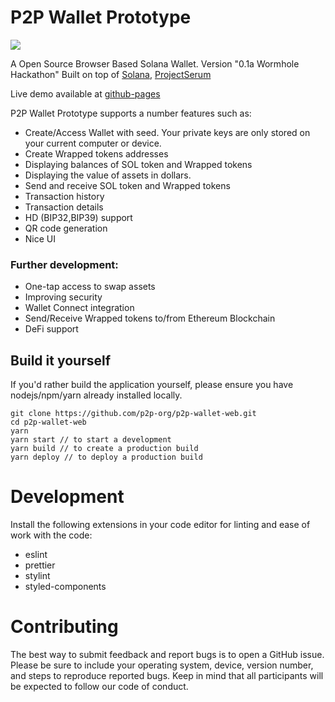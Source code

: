 # P2P Wallet Prototype

![](https://cdn.discordapp.com/attachments/737610668726812763/777332772540645376/wallets_web2x.png)

A Open Source Browser Based Solana Wallet. Version "0.1a Wormhole Hackathon"
Built on top of [Solana](https://github.com/solana-labs), [ProjectSerum](https://github.com/project-serum)

Live demo available at [github-pages](https://p2p-org.github.io/p2p-wallet-web/)

P2P Wallet Prototype supports a number features such as:

- Create/Access Wallet with seed. Your private keys are only stored on your current computer or device.
- Create Wrapped tokens addresses
- Displaying balances of SOL token and Wrapped tokens
- Displaying the value of assets in dollars.
- Send and receive SOL token and Wrapped tokens
- Transaction history
- Transaction details
- HD (BIP32,BIP39) support
- QR code generation
- Nice UI

### Further development:

- One-tap access to swap assets
- Improving security
- Wallet Connect integration
- Send/Receive Wrapped tokens to/from Ethereum Blockchain
- DeFi support

## Build it yourself

If you'd rather build the application yourself, please ensure you have nodejs/npm/yarn already installed locally.

```
git clone https://github.com/p2p-org/p2p-wallet-web.git
cd p2p-wallet-web
yarn
yarn start // to start a development
yarn build // to create a production build
yarn deploy // to deploy a production build
```

# Development

Install the following extensions in your code editor for linting and ease of work with the code:

- eslint
- prettier
- stylint
- styled-components

# Contributing

The best way to submit feedback and report bugs is to open a GitHub issue. Please be sure to include your operating system, device, version number, and steps to reproduce reported bugs. Keep in mind that all participants will be expected to follow our code of conduct.
